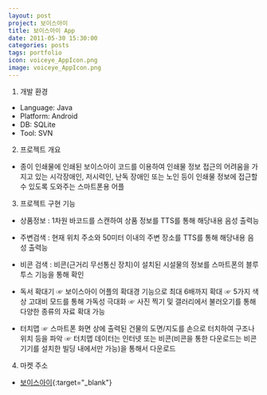```yaml
---
layout: post
project: 보이스아이
title: 보이스아이 App
date: 2011-05-30 15:30:00 
categories: posts 
tags: portfolio
icon: voiceye_AppIcon.png
image: voiceye_AppIcon.png
---
```


1) 개발 환경  
 - Language: Java  
 - Platform: Android  
 - DB: SQLite  
 - Tool: SVN

2) 프로젝트 개요  
 - 종이 인쇄물에 인쇄된 보이스아이 코드를 이용하여 인쇄물 정보 접근의 어려움을 가지고 있는 
   시각장애인, 저시력인, 난독 장애인 또는 노인 등이 인쇄물 정보에 접근할 수 있도록 도와주는 스마트폰용 어플

3) 프로젝트 구현 기능  
 - 상품정보 : 1차원 바코드를 스캔하여 상품 정보를 TTS를 통해 해당내용 음성 출력능
 - 주변검색 : 현재 위치 주소와 50미터 이내의 주변 장소를 TTS를 통해 해당내용 음성 출력능
 - 비콘 검색 : 비콘(근거리 무선통신 장치)이 설치된 시설물의 정보를 스마트폰의 블루투스 기능을 통해 확인

 - 독서 확대기
   ☞ 보이스아이 어플의 확대경 기능으로 최대 6배까지 확대
   ☞ 5가지 색상 고대비 모드를 통해 가독성 극대화
   ☞ 사진 찍기 및 갤러리에서 불러오기를 통해 다양한 종류의 자료 확대 가능
 
 - 터치맵 
   ☞ 스마트폰 화면 상에 출력된 건물의 도면/지도를 손으로 터치하여 구조나 위치 등을 파악
   ☞ 터치맵 데이터는 인터넷 또는 비콘(비콘을 통한 다운로드는 비콘 기기를 설치한 빌딩 내에서만 가능)을 통해서 다운로드
   
 
 
 
4) 마켓 주소  
 - [보이스아이](https://play.google.com/store/apps/details?id=com.voiceye.reader.access&hl=ko){:target="_blank"}  
